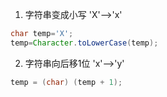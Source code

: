 1. 字符串变成小写 'X'-->'x'
```java
char temp='X';
temp=Character.toLowerCase(temp);
```
2. 字符串向后移1位 'x'-->'y'
```java
temp = (char) (temp + 1);
```